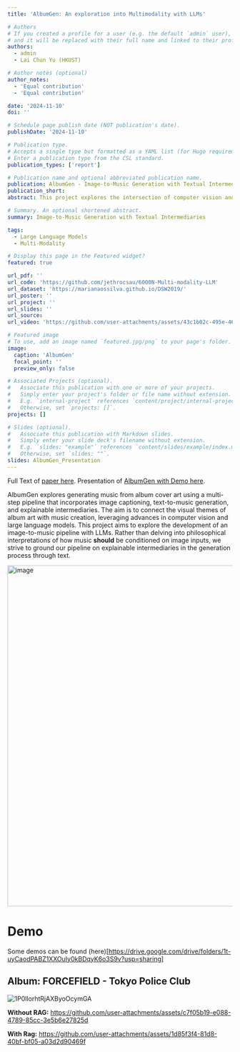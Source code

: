 ```yaml
---
title: 'AlbumGen: An exploration into Multimodality with LLMs'

# Authors
# If you created a profile for a user (e.g. the default `admin` user), write the username (folder name) here
# and it will be replaced with their full name and linked to their profile.
authors:
  - admin
  - Lai Chun Yu (HKUST)

# Author notes (optional)
author_notes:
  - 'Equal contribution'
  - 'Equal contribution'

date: '2024-11-10'
doi: ''

# Schedule page publish date (NOT publication's date).
publishDate: '2024-11-10'

# Publication type.
# Accepts a single type but formatted as a YAML list (for Hugo requirements).
# Enter a publication type from the CSL standard.
publication_types: ['report']

# Publication name and optional abbreviated publication name.
publication: AlbumGen - Image-to-Music Generation with Textual Intermediaries
publication_short:
abstract: This project explores the intersection of computer vision and music generation by utilizing image captioning models on album cover art and employing text-to-music generation models, such as MusicGen, to create music based on these captions. By training a model to generate descriptive captions from album covers, we aim to develop a system that automatically produces music aligned with the visual themes of album artwork. This innovative approach opens new avenues for creative AI-assisted music production.

# Summary. An optional shortened abstract.
summary: Image-to-Music Generation with Textual Intermediaries

tags:
  - Large Language Models
  - Multi-Modality

# Display this page in the Featured widget?
featured: true

url_pdf: ''
url_code: 'https://github.com/jethrocsau/6000N-Multi-modality-LLM'
url_dataset: 'https://marianaossilva.github.io/DSW2019/'
url_poster: ''
url_project: ''
url_slides: ''
url_source: 
url_video: 'https://github.com/user-attachments/assets/43c1b02c-495e-46ff-b63e-791a9f0dc464'

# Featured image
# To use, add an image named `featured.jpg/png` to your page's folder.
image:
  caption: 'AlbumGen'
  focal_point: ''
  preview_only: false

# Associated Projects (optional).
#   Associate this publication with one or more of your projects.
#   Simply enter your project's folder or file name without extension.
#   E.g. `internal-project` references `content/project/internal-project/index.md`.
#   Otherwise, set `projects: []`.
projects: []

# Slides (optional).
#   Associate this publication with Markdown slides.
#   Simply enter your slide deck's filename without extension.
#   E.g. `slides: "example"` references `content/slides/example/index.md`.
#   Otherwise, set `slides: ""`.
slides: AlbumGen_Presentation
---
```

Full Text of [paper here](./paper.pdf).
Presentation of [AlbumGen with Demo here](./AlbumGen_Presentation.pdf).

AlbumGen explores generating music from album cover art using a multi-step pipeline that incorporates image captioning, text-to-music generation, and explainable intermediaries. The aim is to connect the visual themes of album art with music creation, leveraging advances in computer vision and large language models. This project aims to explore the development of an image-to-music pipeline with LLMs. Rather than delving into philosophical interpretations of how music **should** be conditioned on image inputs, we strive to ground our pipeline on explainable intermediaries in the generation process through text. 

<img width="764" alt="image" src="https://github.com/user-attachments/assets/012f71c7-fa00-4ca7-809f-34b8607b4c72" />


# Demo
Some demos can be found (here)[https://drive.google.com/drive/folders/1t-uyCaodPABZ1XXOuIy0kBDqyK6o3S9v?usp=sharing]

## Album: FORCEFIELD - Tokyo Police Club
![1P0lIorhtRjAXByoOcymGA](https://github.com/user-attachments/assets/2d2ec47f-33a2-48eb-a3ad-608b38cb2a17)

**Without RAG:**
https://github.com/user-attachments/assets/c7f05b19-e088-4789-85cc-3e5b6e27825d

**With Rag:**
https://github.com/user-attachments/assets/1d85f3f4-81d8-40bf-bf05-a03d2d90469f





